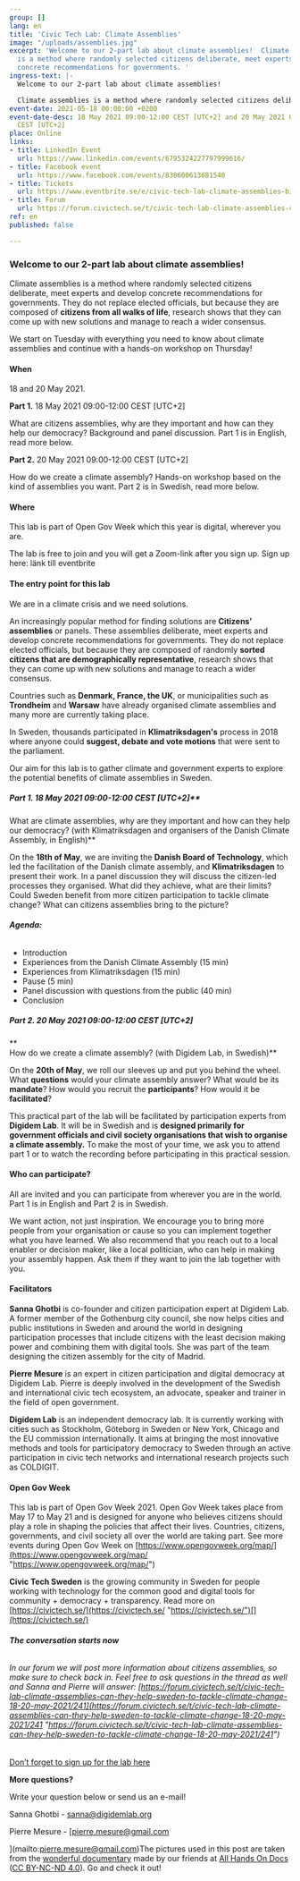 ```yaml
---
group: []
lang: en
title: 'Civic Tech Lab: Climate Assemblies'
image: "/uploads/assemblies.jpg"
excerpt: 'Welcome to our 2-part lab about climate assemblies!  Climate assemblies
  is a method where randomly selected citizens deliberate, meet experts and develop
  concrete recommendations for governments. '
ingress-text: |-
  Welcome to our 2-part lab about climate assemblies!

  Climate assemblies is a method where randomly selected citizens deliberate, meet experts and develop concrete recommendations for governments. They do not replace elected officials, but because they are composed of citizens from all walks of life, research shows that they can come up with new solutions and manage to reach a wider consensus.
event-date: 2021-05-18 00:00:00 +0200
event-date-desc: 18 May 2021 09:00-12:00 CEST [UTC+2] and 20 May 2021 09:00-12:00
  CEST [UTC+2]
place: Online
links:
- title: LinkedIn Event
  url: https://www.linkedin.com/events/6795324227797999616/
- title: Facebook event
  url: https://www.facebook.com/events/838600613681540
- title: Tickets
  url: https://www.eventbrite.se/e/civic-tech-lab-climate-assemblies-biljetter-153446343143
- title: Forum
  url: https://forum.civictech.se/t/civic-tech-lab-climate-assemblies-can-they-help-sweden-to-tackle-climate-change-18-20-may-2021/241
ref: en
published: false

---
```

### **Welcome to our 2-part lab about climate assemblies!**

Climate assemblies is a method where randomly selected citizens deliberate, meet experts and develop concrete recommendations for governments. They do not replace elected officials, but because they are composed of **citizens from all walks of life**, research shows that they can come up with new solutions and manage to reach a wider consensus.

We start on Tuesday with everything you need to know about climate assemblies and continue with a hands-on workshop on Thursday!

#### **When**

18 and 20 May 2021.

**Part 1.** 18 May 2021 09:00-12:00 CEST \[UTC+2\]

What are citizens assemblies, why are they important and how can they help our democracy? Background and panel discussion. Part 1 is in English, read more below.

**Part 2.** 20 May 2021 09:00-12:00 CEST \[UTC+2\]

How do we create a climate assembly? Hands-on workshop based on the kind of assemblies you want. Part 2 is in Swedish, read more below.

#### **Where**

This lab is part of Open Gov Week which this year is digital, wherever you are.

The lab is free to join and you will get a Zoom-link after you sign up. Sign up here: länk till eventbrite

#### **The entry point for this lab**

We are in a climate crisis and we need solutions.

An increasingly popular method for finding solutions are **Citizens’ assemblies** or panels. These assemblies deliberate, meet experts and develop concrete recommendations for governments. They do not replace elected officials, but because they are composed of randomly **sorted citizens that are demographically representative**, research shows that they can come up with new solutions and manage to reach a wider consensus.

Countries such as **Denmark, France, the UK**, or municipalities such as **Trondheim** and **Warsaw** have already organised climate assemblies and many more are currently taking place.

In Sweden, thousands participated in **Klimatriksdagen's** process in 2018 where anyone could **suggest, debate and vote motions** that were sent to the parliament.

Our aim for this lab is to gather climate and government experts to explore the potential benefits of climate assemblies in Sweden.

##### **Part 1.** 18 May 2021 09:00-12:00 CEST \[UTC+2\]**  
  
What are climate assemblies, why are they important and how can they help our democracy? (with Klimatriksdagen and organisers of the Danish Climate Assembly, in English)**

On the **18th of May**, we are inviting the **Danish Board of Technology**, which led the facilitation of the Danish climate assembly, and **Klimatriksdagen** to present their work. In a panel discussion they will discuss the citizen-led processes they organised. What did they achieve, what are their limits? Could Sweden benefit from more citizen participation to tackle climate change? What can citizens assemblies bring to the picture?

###### **Agenda:**

* Introduction
* Experiences from the Danish Climate Assembly (15 min)
* Experiences from Klimatriksdagen (15 min)
* Pause (5 min)
* Panel discussion with questions from the public (40 min)
* Conclusion

##### **Part 2.** 20 May 2021 09:00-12:00 CEST \[UTC+2\]  
**  
How do we create a climate assembly? (with Digidem Lab, in Swedish)**

On the **20th of May**, we roll our sleeves up and put you behind the wheel. What **questions** would your climate assembly answer? What would be its **mandate**? How would you recruit the **participants**? How would it be **facilitated**?

This practical part of the lab will be facilitated by participation experts from **Digidem Lab**. It will be in Swedish and is **designed primarily for government officials and civil society organisations that wish to organise a climate assembly.** To make the most of your time, we ask you to attend part 1 or to watch the recording before participating in this practical session.

#### **Who can participate?**

All are invited and you can participate from wherever you are in the world. Part 1 is in English and Part 2 is in Swedish.

We want action, not just inspiration. We encourage you to bring more people from your organisation or cause so you can implement together what you have learned. We also recommend that you reach out to a local enabler or decision maker, like a local politician, who can help in making your assembly happen. Ask them if they want to join the lab together with you.

#### **Facilitators**

**Sanna Ghotbi** is co-founder and citizen participation expert at Digidem Lab. A former member of the Gothenburg city council, she now helps cities and public institutions in Sweden and around the world in designing participation processes that include citizens with the least decision making power and combining them with digital tools. She was part of the team designing the citizen assembly for the city of Madrid.

**Pierre Mesure** is an expert in citizen participation and digital democracy at Digidem Lab. Pierre is deeply involved in the development of the Swedish and international civic tech ecosystem, an advocate, speaker and trainer in the field of open government.

**Digidem Lab** is an independent democracy lab. It is currently working with cities such as Stockholm, Göteborg in Sweden or New York, Chicago and the EU commission internationally. It aims at bringing the most innovative methods and tools for participatory democracy to Sweden through an active participation in civic tech networks and international research projects such as COLDIGIT.

#### **Open Gov Week**

This lab is part of Open Gov Week 2021. Open Gov Week takes place from May 17 to May 21 and is designed for anyone who believes citizens should play a role in shaping the policies that affect their lives. Countries, citizens, governments, and civil society all over the world are taking part. See more events during Open Gov Week on [https://www.opengovweek.org/map/](https://www.opengovweek.org/map/ "https://www.opengovweek.org/map/")

**Civic Tech Sweden** is the growing community in Sweden for people working with technology for the common good and digital tools for community + democracy + transparency. Read more on [https://civictech.se/](https://civictech.se/ "https://civictech.se/")[](https://civictech.se/)

###### **The conversation starts now**

###### In our forum we will post more information about citizens assemblies, so make sure to check back in. Feel free to ask questions in the thread as well and Sanna and Pierre will answer: [https://forum.civictech.se/t/civic-tech-lab-climate-assemblies-can-they-help-sweden-to-tackle-climate-change-18-20-may-2021/241](https://forum.civictech.se/t/civic-tech-lab-climate-assemblies-can-they-help-sweden-to-tackle-climate-change-18-20-may-2021/241 "https://forum.civictech.se/t/civic-tech-lab-climate-assemblies-can-they-help-sweden-to-tackle-climate-change-18-20-may-2021/241")  
  
  
[Don’t forget to sign up for the lab here](https://www.eventbrite.se/e/civic-tech-lab-climate-assemblies-biljetter-153446343143)

**More questions?**

Write your question below or send us an e-mail!

Sanna Ghotbi - sanna@digidemlab.org

Pierre Mesure - [pierre.mesure@gmail.com  
  
](mailto:pierre.mesure@gmail.com)The pictures used in this post are taken from the [wonderful documentary](https://www.allhandsondoc.com/when-citizens-assemble) made by our friends at [All Hands On Docs](https://www.allhandsondoc.com) ([CC BY-NC-ND 4.0](https://creativecommons.org/licenses/by-nc-nd/4.0/)). Go and check it out!